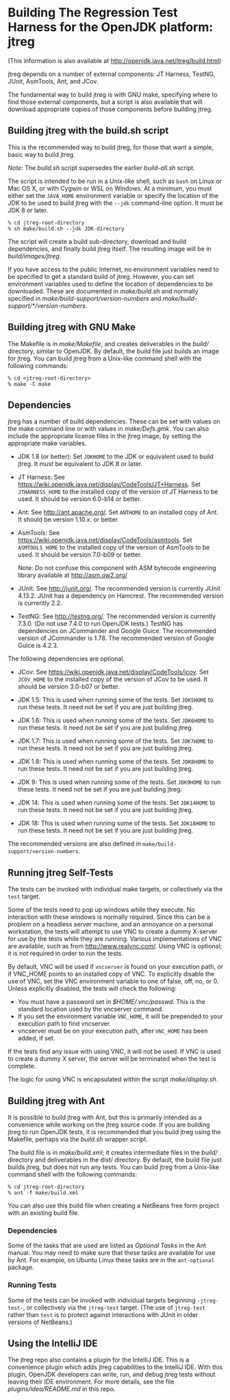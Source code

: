 # Building The Regression Test Harness for the OpenJDK platform: jtreg

(This information is also available at <http://openjdk.java.net/jtreg/build.html>)

jtreg depends on a number of external components:
    JT Harness, TestNG, JUnit, AsmTools, Ant, and JCov.

The fundamental way to build jtreg is with GNU make, specifying where to find
those external components, but a script is also available that will download
appropriate copies of those components before building jtreg.

## Building jtreg with the build.sh script

This is the recommended way to build jtreg, for those that want a simple,
basic way to build jtreg.

*Note:* The _build.sh_ script supersedes the earlier _build-all.sh_ script.

The script is intended to be run in a Unix-like shell, such as `bash` on Linux or
Mac OS X, or with Cygwin or WSL on Windows. At a minimum, you must either set
the `JAVA_HOME` environment variable or specify the location of the JDK to be
used to build jtreg with the `--jdk` command-line option. It must be JDK 8 or later.

    % cd jtreg-root-directory
    % sh make/build.sh --jdk JDK-directory

The script will create a build sub-directory, download and build dependencies,
and finally build jtreg itself. The resulting image will be in
_build/images/jtreg_.

If you have access to the public Internet, no environment variables need to be
specified to get a standard build of jtreg. However, you can set environment
variables used to define the location of dependencies to be downloaded.
These are documented in _make/build.sh_ and normally  specified in
_make/build-support/version-numbers_ and _make/build-support/*/version-numbers_.

## Building jtreg with GNU Make

The Makefile is in _make/Makefile_, and creates deliverables in the _build/_
directory, similar to OpenJDK. By default, the build file just builds an image
for jtreg. You can build jtreg from a Unix-like command shell with the following
commands:

    % cd <jtreg-root-directory>
    % make -C make

## Dependencies

jtreg has a number of build dependencies. These can be set with values on the
make command line or with values in _make/Defs.gmk_. You can also include the
appropriate license files in the jtreg image, by setting the appropriate make
variables.

* JDK 1.8 (or better):
    Set `JDKHOME` to the JDK or equivalent used to build jtreg. It must be
    equivalent to JDK 8 or later.

* JT Harness:
    See <https://wiki.openjdk.java.net/display/CodeTools/JT+Harness>.
    Set `JTHARNESS_HOME` to the installed copy of the version of JT Harness to be
    used. It should be version 6.0-b14 or better.

* Ant:
    See <http://ant.apache.org/>. Set `ANTHOME` to an installed copy of Ant. It
    should be version 1.10.x. or better.

* AsmTools:
    See <https://wiki.openjdk.java.net/display/CodeTools/asmtools>.
    Set `ASMTOOLS_HOME` to the installed copy of the version of AsmTools to be
    used. It should be version 7.0-b09 or better.

    Note: Do not confuse this component with ASM bytecode engineering library
    available at <http://asm.ow2.org/>

* JUnit:
    See <http://junit.org/>. The recommended version is currently JUnit 4.13.2.
    JUnit has a dependency on Hamcrest. The recommended version is currently 2.2.

* TestNG:
    See <http://testng.org/>. The recommended version is currently 7.3.0.
    (Do not use 7.4.0 to run OpenJDK tests.)
    TestNG has dependencies on JCommander and Google Guice.
    The recommended version of JCommander is 1.78.
    The recommended version of Google Guice is 4.2.3.

The following dependencies are optional.

* JCov:
    See <https://wiki.openjdk.java.net/display/CodeTools/jcov>.
    Set `JCOV_HOME` to the installed copy of the version of JCov to be used.
    It should be version 3.0-b07 or better.

* JDK 1.5:
    This is used when running some of the tests. Set `JDK5HOME` to run these
    tests. It need not be set if you are just building jtreg.

* JDK 1.6:
    This is used when running some of the tests. Set `JDK6HOME` to run these
    tests. It need not be set if you are just building jtreg.

* JDK 1.7:
    This is used when running some of the tests. Set `JDK7HOME` to run these
    tests. It need not be set if you are just building jtreg.

* JDK 1.8:
    This is used when running some of the tests. Set `JDK8HOME` to run these
    tests. It need not be set if you are just building jtreg.

* JDK 9:
    This is used when running some of the tests. Set `JDK9HOME` to run these
    tests. It need not be set if you are just building jtreg.

* JDK 14:
    This is used when running some of the tests. Set `JDK14HOME` to run these
    tests. It need not be set if you are just building jtreg.

* JDK 18:
  This is used when running some of the tests. Set `JDK18HOME` to run these
  tests. It need not be set if you are just building jtreg.
  
The recommended versions are also defined in `make/build-support/version-numbers`.

## Running jtreg Self-Tests

The tests can be invoked with individual make targets, or collectively via the
`test` target.

Some of the tests need to pop up windows while they execute. No interaction with
these windows is normally required. Since this can be a problem on a headless
server machine, and an annoyance on a personal workstation, the tests will
attempt to use VNC to create a dummy X-server for use by the tests while they
are running. Various implementations of VNC are available, such as from
<http://www.realvnc.com/>. Using VNC is optional; it is not required in order to
run the tests.

By default, VNC will be used if `vncserver` is found on your execution path, or
if VNC_HOME points to an installed copy of VNC. To explicitly disable the use of
VNC, set the VNC environment variable to one of false, off, no, or 0. Unless
explicitly disabled, the tests will check the following:

*   You must have a password set in _$HOME/.vnc/passwd_. This is the standard
    location used by the vncserver command.
*   If you set the environment variable `VNC_HOME`, it will be prepended to your
    execution path to find vncserver.
*   vncserver must be on your execution path, after `VNC_HOME` has been added,
    if set.

If the tests find any issue with using VNC, it will not be used. If VNC is used
to create a dummy X server, the server will be terminated when the test is
complete.

The logic for using VNC is encapsulated within the script _make/display.sh_.

## Building jtreg with Ant

It is possible to build jtreg with Ant, but this is primarily intended as a
convenience while working on the jtreg source code. If you are building jtreg
to run OpenJDK tests, it is recommended that you build jtreg using the Makefile,
perhaps via the _build.sh_ wrapper script.

The build file is in _make/build.xml_; it creates intermediate files in the _build/_
directory and deliverables in the dist/ directory. By default, the build file
just builds jtreg, but does not run any tests. You can build jtreg from a
Unix-like command shell with the following commands:

    % cd jtreg-root-directory
    % ant -f make/build.xml

You can also use this build file when creating a NetBeans free form project with
an existing build file.

### Dependencies

Some of the tasks that are used are listed as _Optional Tasks_ in the Ant
manual. You may need to make sure that these tasks are available for use by Ant.
For example, on Ubuntu Linux these tasks are in the `ant-optional` package.

### Running Tests

Some of the tests can be invoked with individual targets beginning
`-jtreg-test-`, or collectively via the `jtreg-test` target. (The use of
`jtreg-test` rather than `test` is to protect against interactions with JUnit in
older versions of NetBeans.)

## Using the IntelliJ IDE

The jtreg repo also contains a plugin for the IntelliJ IDE.
This is a convenience plugin which adds jtreg capabilities to the IntelliJ IDE.
With this plugin, OpenJDK developers can write, run, and debug jtreg tests
without leaving their IDE environment.  For more details, see the file
_plugins/idea/README.md_ in this repo.
